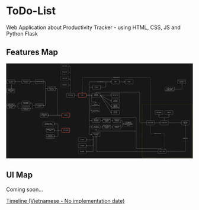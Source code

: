 # ToDo-List
Web Application about Productivity Tracker - using HTML, CSS, JS and Python Flask

## Features Map

![](./feature-map.png)

## UI Map
Coming soon...

[Timeline (Vietnamese - No implementation date)](https://docs.google.com/spreadsheets/d/1MAMZZLN4X1kk-8I4zG77Cs-AGEdnr1_v/edit?usp=sharing&ouid=117486916258965576138&rtpof=true&sd=true)

